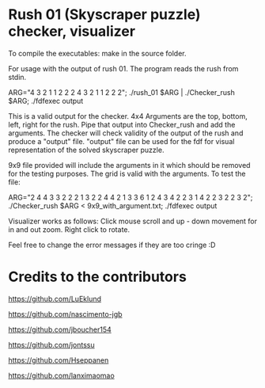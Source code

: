 # Rush 01 (Skyscraper puzzle) checker, visualizer

To compile the executables: make in the source folder.

For usage with the output of rush 01.
The program reads the rush from stdin.

ARG="4 3 2 1 1 2 2 2 4 3 2 1 1 2 2 2"; ./rush_01 $ARG | ./Checker_rush $ARG; ./fdfexec output

This is a valid output for the checker.
4x4
Arguments are the top, bottom, left, right for the rush. Pipe that output into Checker_rush and add the arguments.
The checker will check validity of the output of the rush and produce a "output" file.
"output" file can be used for the fdf for visual representation of the solved skyscraper puzzle.

9x9 file provided will include the arguments in it which should be removed for the testing purposes. The grid is valid with the arguments.
To test the file:

ARG="2 4 4 3 3 2 2 2 1 3 2 2 4 4 2 1 3 3 6 1 2 4 3 4 2 2 3 1 4 2 2 3 2 2 3 2"; ./Checker_rush $ARG < 9x9_with_argument.txt; ./fdfexec output

Visualizer works as follows:
Click mouse scroll and up - down movement for in and out zoom.
Right click to rotate.

Feel free to change the error messages if they are too cringe :D

# Credits to the contributors
https://github.com/LuEklund

https://github.com/nascimento-jgb

https://github.com/jboucher154

https://github.com/jontssu

https://github.com/Hseppanen

https://github.com/lanximaomao

